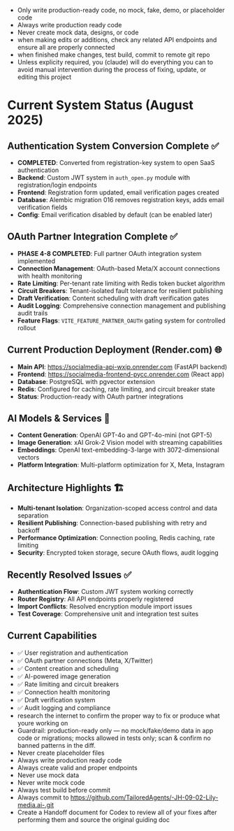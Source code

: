 - Only write production-ready code, no mock, fake, demo, or placeholder code
- Always write production ready code
- Never create mock data, designs, or code
- when making edits or additions, check any related API endpoints and ensure all are properly connected
- when finished make changes, test build, commit to remote git repo
- Unless explicity required, you (claude) will do everything you can to avoid manual intervention during the process of fixing, update, or editing this project

# Current System Status (August 2025)

## Authentication System Conversion Complete ✅
- **COMPLETED**: Converted from registration-key system to open SaaS authentication
- **Backend**: Custom JWT system in `auth_open.py` module with registration/login endpoints
- **Frontend**: Registration form updated, email verification pages created
- **Database**: Alembic migration 016 removes registration keys, adds email verification fields
- **Config**: Email verification disabled by default (can be enabled later)

## OAuth Partner Integration Complete ✅
- **PHASE 4-8 COMPLETED**: Full partner OAuth integration system implemented
- **Connection Management**: OAuth-based Meta/X account connections with health monitoring
- **Rate Limiting**: Per-tenant rate limiting with Redis token bucket algorithm
- **Circuit Breakers**: Tenant-isolated fault tolerance for resilient publishing
- **Draft Verification**: Content scheduling with draft verification gates
- **Audit Logging**: Comprehensive connection management and publishing audit trails
- **Feature Flags**: `VITE_FEATURE_PARTNER_OAUTH` gating system for controlled rollout

## Current Production Deployment (Render.com) 🌐
- **Main API**: https://socialmedia-api-wxip.onrender.com (FastAPI backend)
- **Frontend**: https://socialmedia-frontend-pycc.onrender.com (React app)
- **Database**: PostgreSQL with pgvector extension
- **Redis**: Configured for caching, rate limiting, and circuit breaker state
- **Status**: Production-ready with OAuth partner integrations

## AI Models & Services 🤖
- **Content Generation**: OpenAI GPT-4o and GPT-4o-mini (not GPT-5)
- **Image Generation**: xAI Grok-2 Vision model with streaming capabilities
- **Embeddings**: OpenAI text-embedding-3-large with 3072-dimensional vectors
- **Platform Integration**: Multi-platform optimization for X, Meta, Instagram

## Architecture Highlights 🏗️
- **Multi-tenant Isolation**: Organization-scoped access control and data separation
- **Resilient Publishing**: Connection-based publishing with retry and backoff
- **Performance Optimization**: Connection pooling, Redis caching, rate limiting
- **Security**: Encrypted token storage, secure OAuth flows, audit logging

## Recently Resolved Issues ✅
- **Authentication Flow**: Custom JWT system working correctly
- **Router Registry**: All API endpoints properly registered
- **Import Conflicts**: Resolved encryption module import issues
- **Test Coverage**: Comprehensive unit and integration test suites

## Current Capabilities
- ✅ User registration and authentication
- ✅ OAuth partner connections (Meta, X/Twitter)
- ✅ Content creation and scheduling
- ✅ AI-powered image generation
- ✅ Rate limiting and circuit breakers
- ✅ Connection health monitoring
- ✅ Draft verification system
- ✅ Audit logging and compliance
- research the internet to confirm the proper way to fix or produce what youre working on
- Guardrail: production-ready only — no mock/fake/demo data in app code or migrations; mocks allowed in tests only; scan & confirm no banned patterns in the diff.
- Never create placeholder files
- Always write production ready code
- Always create valid and proper endpoints
- Never use mock data
- Never write mock code
- Always test build before commit
- Always commit to https://github.com/TailoredAgents/-JH-09-02-Lily-media.ai-.git
- Create a Handoff document for Codex to review all of your fixes after performing them and source the original guiding doc